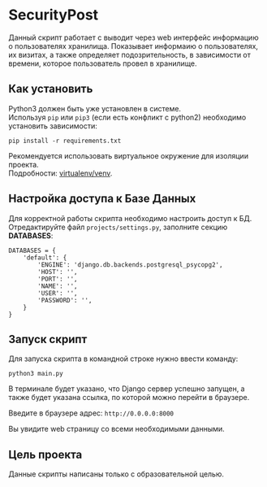 # SecurityPost

Данный скрипт работает с выводит через web интерфейс информацию о пользователях хранилища. Показывает информаию о пользователях, их визитах, а также определяет подозрительность, в зависимости от времени, которое пользователь провел в хранилище.

## Как установить

Python3 должен быть уже установлен в системе.  
Используя `pip` или  `pip3`  (если есть конфликт с python2) необходимо установить  зависимости:

```shell
pip install -r requirements.txt
```

Рекомендуется использовать виртуальное окружение для изоляции проекта.  
Подробности: [virtualenv/venv](https://docs.python.org/3/library/venv.html).

## Настройка доступа к Базе Данных

Для корректной работы скрипта необходимо настроить доступ к БД.
Отредактируйте файл `projects/settings.py`, заполните секцию **DATABASES**:

```
DATABASES = {
    'default': {
        'ENGINE': 'django.db.backends.postgresql_psycopg2',
        'HOST': '',
        'PORT': '',
        'NAME': '',
        'USER': '',
        'PASSWORD': '',
    }
}
```


## Запуск скрипт

Для запуска скрипта в командной строке нужно ввести команду:

```shell
python3 main.py
```

В терминале будет указано, что Django сервер успешно запущен, а также будет указана ссылка, по которой можно перейти в браузере.

Введите в браузере адрес: `http://0.0.0.0:8000`

Вы увидите web страницу со всеми необходимыми данными.

## Цель проекта

Данные скрипты написаны только с образовательной целью. 